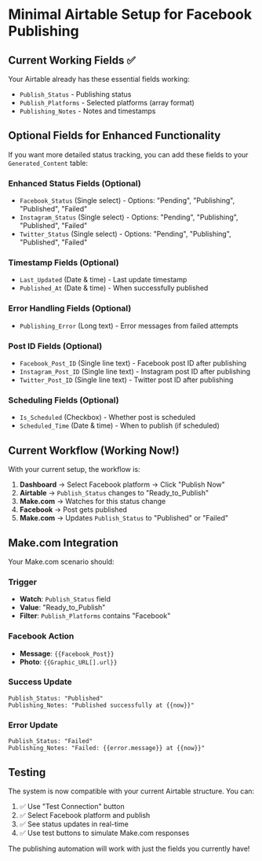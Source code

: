 # Minimal Airtable Setup for Facebook Publishing

## Current Working Fields ✅

Your Airtable already has these essential fields working:
- `Publish_Status` - Publishing status
- `Publish_Platforms` - Selected platforms (array format)
- `Publishing_Notes` - Notes and timestamps

## Optional Fields for Enhanced Functionality

If you want more detailed status tracking, you can add these fields to your `Generated_Content` table:

### Enhanced Status Fields (Optional)
- `Facebook_Status` (Single select) - Options: "Pending", "Publishing", "Published", "Failed"
- `Instagram_Status` (Single select) - Options: "Pending", "Publishing", "Published", "Failed"  
- `Twitter_Status` (Single select) - Options: "Pending", "Publishing", "Published", "Failed"

### Timestamp Fields (Optional)
- `Last_Updated` (Date & time) - Last update timestamp
- `Published_At` (Date & time) - When successfully published

### Error Handling Fields (Optional)
- `Publishing_Error` (Long text) - Error messages from failed attempts

### Post ID Fields (Optional)
- `Facebook_Post_ID` (Single line text) - Facebook post ID after publishing
- `Instagram_Post_ID` (Single line text) - Instagram post ID after publishing
- `Twitter_Post_ID` (Single line text) - Twitter post ID after publishing

### Scheduling Fields (Optional)
- `Is_Scheduled` (Checkbox) - Whether post is scheduled
- `Scheduled_Time` (Date & time) - When to publish (if scheduled)

## Current Workflow (Working Now!)

With your current setup, the workflow is:

1. **Dashboard** → Select Facebook platform → Click "Publish Now"
2. **Airtable** → `Publish_Status` changes to "Ready_to_Publish"
3. **Make.com** → Watches for this status change
4. **Facebook** → Post gets published
5. **Make.com** → Updates `Publish_Status` to "Published" or "Failed"

## Make.com Integration

Your Make.com scenario should:

### Trigger
- **Watch**: `Publish_Status` field
- **Value**: "Ready_to_Publish"
- **Filter**: `Publish_Platforms` contains "Facebook"

### Facebook Action
- **Message**: `{{Facebook_Post}}`
- **Photo**: `{{Graphic_URL[].url}}`

### Success Update
```
Publish_Status: "Published"
Publishing_Notes: "Published successfully at {{now}}"
```

### Error Update
```
Publish_Status: "Failed"  
Publishing_Notes: "Failed: {{error.message}} at {{now}}"
```

## Testing

The system is now compatible with your current Airtable structure. You can:

1. ✅ Use "Test Connection" button
2. ✅ Select Facebook platform and publish
3. ✅ See status updates in real-time
4. ✅ Use test buttons to simulate Make.com responses

The publishing automation will work with just the fields you currently have!
